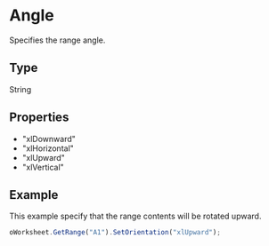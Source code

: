 # Angle

Specifies the range angle.

## Type

String

## Properties

- "xlDownward" 
- "xlHorizontal" 
- "xlUpward" 
- "xlVertical"

## Example

This example specify that the range contents will be rotated upward.

```javascript
oWorksheet.GetRange("A1").SetOrientation("xlUpward");
```